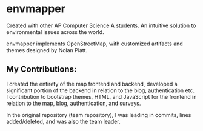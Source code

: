 # envmapper

Created with other AP Computer Science A students. An intuitive solution to environmental issues across the world.

envmapper implements OpenStreetMap, with customized artifacts and themes designed by Nolan Platt.


## My Contributions:

I created the entirety of the map frontend and backend, developed a significant portion of the backend in relation to the blog, authentication etc. I contribution to bootstrap themes, HTML, and JavaScript for the frontend in relation to the map, blog, authentication, and surveys. 


In the original repository (team repository), I was leading in commits, lines added/deleted, and was also the team leader.
